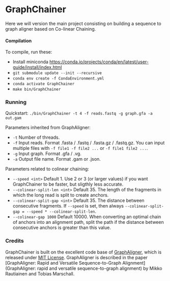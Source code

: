 # GraphChainer

Here we will version the main project consisting on building a sequence to graph aligner based on Co-linear Chaining.

#### Compilation

To compile, run these:

- Install miniconda https://conda.io/projects/conda/en/latest/user-guide/install/index.html
- `git submodule update --init --recursive`
- `conda env create -f CondaEnvironment.yml`
- `conda activate GraphChainer`
- `make bin/GraphChainer`

### Running

Quickstart: `./bin/GraphChainer -t 4 -f reads.fastq -g graph.gfa -a out.gam`

Parameters inherited from GraphAligner:
- `-t` Number of threads.
- `-f` Input reads. Format .fasta / .fastq / .fasta.gz / .fastq.gz. You can input multiple files with `-f file1 -f file2 ...` or `-f file1 file2 ...`.
- `-g` Input graph. Format .gfa / .vg.
- `-a` Output file name. Format .gam or .json.

Parameters related to colinear chaining:
- `--speed <int>` Default 1. Use 2 or 3 (or larger values) if you want GraphChainer to be faster, but sligthly less accurate.
- `--colinear-split-len <int>` Default 35. The length of the fragments in which the long read is split to create anchors.
- `--colinear-split-gap <int>` Default 35. The distance between consecutive fragments. If `--speed` is set, then always `--colinear-split-gap = --speed * --colinear-split-len`.
- `--colinear-gap 1000` Default 10000. When converting an optimal chain of anchors into an alignment path, split the path if the distance between consecutive anchors is greater than this value.

### Credits

GraphChainer is built on the excellent code base of [GraphAligner](https://github.com/maickrau/GraphAligner), which is released under [MIT License](https://github.com/maickrau/GraphAligner/blob/master/LICENSE.md). GraphAligner is described in the paper [GraphAligner: Rapid and Versatile Sequence-to-Graph Alignment](GraphAligner: rapid and versatile sequence-to-graph alignment) by Mikko Rautiainen and Tobias Marschall.